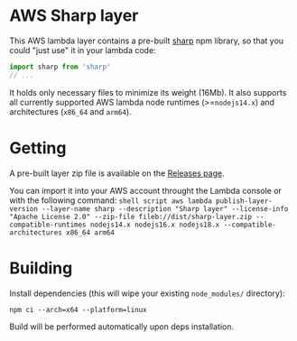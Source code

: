 # AWS Sharp layer
This AWS lambda layer contains a pre-built [sharp](https://www.npmjs.com/package/sharp) npm library, so that you could "just use" it in your lambda code:

```javascript
import sharp from 'sharp'
// ...
```

It holds only necessary files to minimize its weight (16Mb).
It also supports all currently supported AWS lambda node runtimes (>=`nodejs14.x`) and architectures (`x86_64` and `arm64`).

# Getting
A pre-built layer zip file is available on the [Releases page](../../releases).

You can import it into your AWS account throught the Lambda console or with the following command:
    ```shell script
    aws lambda publish-layer-version --layer-name sharp --description "Sharp layer" --license-info "Apache License 2.0" --zip-file fileb://dist/sharp-layer.zip --compatible-runtimes nodejs14.x nodejs16.x nodejs18.x --compatible-architectures x86_64 arm64
    ```

# Building
Install dependencies (this will wipe your existing `node_modules/` directory):
```shell script
npm ci --arch=x64 --platform=linux
```

Build will be performed automatically upon deps installation.